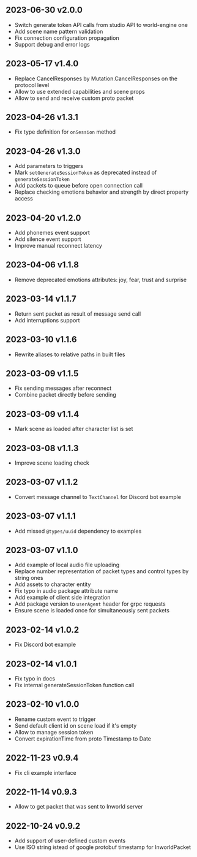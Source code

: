 ## 2023-06-30 v2.0.0
* Switch generate token API calls from studio API to world-engine one
* Add scene name pattern validation
* Fix connection configuration propagation
* Support debug and error logs

## 2023-05-17 v1.4.0
* Replace CancelResponses by Mutation.CancelResponses on the protocol level
* Allow to use extended capabilities and scene props
* Allow to send and receive custom proto packet

## 2023-04-26 v1.3.1
* Fix type definition for `onSession` method

## 2023-04-26 v1.3.0

* Add parameters to triggers
* Mark `setGenerateSessionToken` as deprecated instead of `generateSessionToken` 
* Add packets to queue before open connection call
* Replace checking emotions behavior and strength by direct property access

## 2023-04-20 v1.2.0

* Add phonemes event support
* Add silence event support
* Improve manual reconnect latency

## 2023-04-06 v1.1.8

* Remove deprecated emotions attributes: joy, fear, trust and surprise

## 2023-03-14 v1.1.7

* Return sent packet as result of message send call
* Add interruptions support

## 2023-03-10 v1.1.6

* Rewrite aliases to relative paths in built files

## 2023-03-09 v1.1.5

* Fix sending messages after reconnect
* Combine packet directly before sending

## 2023-03-09 v1.1.4

* Mark scene as loaded after character list is set

## 2023-03-08 v1.1.3

* Improve scene loading check

## 2023-03-07 v1.1.2

* Convert message channel to `TextChannel` for Discord bot example

## 2023-03-07 v1.1.1

* Add missed `@types/uuid` dependency to examples

## 2023-03-07 v1.1.0

* Add example of local audio file uploading
* Replace number representation of packet types and control types by string ones
* Add assets to character entity
* Fix typo in audio package attribute name
* Add example of client side integration
* Add package version to `userAgent` header for grpc requests
* Ensure scene is loaded once for simultaneously sent packets

## 2023-02-14 v1.0.2

* Fix Discord bot example

## 2023-02-14 v1.0.1

* Fix typo in docs
* Fix internal generateSessionToken function call

## 2023-02-10 v1.0.0

* Rename custom event to trigger
* Send default client id on scene load if it's empty
* Allow to manage session token
* Convert expirationTime from proto Timestamp to Date

## 2022-11-23 v0.9.4

* Fix cli example interface

## 2022-11-14 v0.9.3

* Allow to get packet that was sent to Inworld server

## 2022-10-24 v0.9.2

* Add support of user-defined custom events
* Use ISO string istead of google protobuf timestamp for InworldPacket
